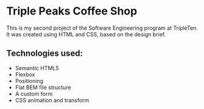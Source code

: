 # Triple Peaks Coffee Shop

This is my second project of the Software Engineering program at TripleTen. It was created using HTML and CSS, based on the design brief.

## Technologies used:

- Semantic HTML5
- Flexbox
- Positioning
- Flat BEM file structure
- A custom form
- CSS animation and transform

